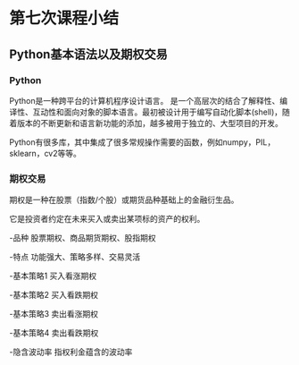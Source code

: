 # 第七次课程小结

## Python基本语法以及期权交易

### Python


Python是一种跨平台的计算机程序设计语言。 是一个高层次的结合了解释性、编译性、互动性和面向对象的脚本语言。最初被设计用于编写自动化脚本(shell)，随着版本的不断更新和语言新功能的添加，越多被用于独立的、大型项目的开发。

Python有很多库，其中集成了很多常规操作需要的函数，例如numpy，PIL，sklearn，cv2等等。

### 期权交易

期权是一种在股票（指数/个股）或期货品种基础上的金融衍生品。

它是投资者约定在未来买入或卖出某项标的资产的权利。

-品种
股票期权、商品期货期权、股指期权

-特点
功能强大、策略多样、交易灵活

-基本策略1
买入看涨期权

-基本策略2
买入看跌期权

-基本策略3
卖出看涨期权

-基本策略4
卖出看跌期权

-隐含波动率
指权利金蕴含的波动率

